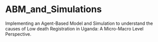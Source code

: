 # ABM_and_Simulations
Implementing an Agent-Based Model and Simulation to understand the causes of Low death Registration in Uganda: A Micro-Macro Level Perspective.
